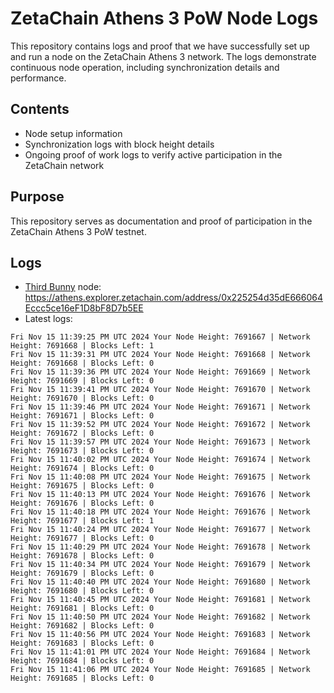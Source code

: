 # ZetaChain Athens 3 PoW Node Logs
This repository contains logs and proof that we have successfully set up and run a node on the ZetaChain Athens 3 network. The logs demonstrate continuous node operation, including synchronization details and performance.

## Contents
- Node setup information
- Synchronization logs with block height details
- Ongoing proof of work logs to verify active participation in the ZetaChain network

## Purpose
This repository serves as documentation and proof of participation in the ZetaChain Athens 3 PoW testnet.

## Logs

- [Third Bunny](https://thirdbunny.xyz/) node: https://athens.explorer.zetachain.com/address/0x225254d35dE666064Eccc5ce16eF1D8bF8D7b5EE
- Latest logs:
```
Fri Nov 15 11:39:25 PM UTC 2024 Your Node Height: 7691667 | Network Height: 7691668 | Blocks Left: 1
Fri Nov 15 11:39:31 PM UTC 2024 Your Node Height: 7691668 | Network Height: 7691668 | Blocks Left: 0
Fri Nov 15 11:39:36 PM UTC 2024 Your Node Height: 7691669 | Network Height: 7691669 | Blocks Left: 0
Fri Nov 15 11:39:41 PM UTC 2024 Your Node Height: 7691670 | Network Height: 7691670 | Blocks Left: 0
Fri Nov 15 11:39:46 PM UTC 2024 Your Node Height: 7691671 | Network Height: 7691671 | Blocks Left: 0
Fri Nov 15 11:39:52 PM UTC 2024 Your Node Height: 7691672 | Network Height: 7691672 | Blocks Left: 0
Fri Nov 15 11:39:57 PM UTC 2024 Your Node Height: 7691673 | Network Height: 7691673 | Blocks Left: 0
Fri Nov 15 11:40:02 PM UTC 2024 Your Node Height: 7691674 | Network Height: 7691674 | Blocks Left: 0
Fri Nov 15 11:40:08 PM UTC 2024 Your Node Height: 7691675 | Network Height: 7691675 | Blocks Left: 0
Fri Nov 15 11:40:13 PM UTC 2024 Your Node Height: 7691676 | Network Height: 7691676 | Blocks Left: 0
Fri Nov 15 11:40:18 PM UTC 2024 Your Node Height: 7691676 | Network Height: 7691677 | Blocks Left: 1
Fri Nov 15 11:40:24 PM UTC 2024 Your Node Height: 7691677 | Network Height: 7691677 | Blocks Left: 0
Fri Nov 15 11:40:29 PM UTC 2024 Your Node Height: 7691678 | Network Height: 7691678 | Blocks Left: 0
Fri Nov 15 11:40:34 PM UTC 2024 Your Node Height: 7691679 | Network Height: 7691679 | Blocks Left: 0
Fri Nov 15 11:40:40 PM UTC 2024 Your Node Height: 7691680 | Network Height: 7691680 | Blocks Left: 0
Fri Nov 15 11:40:45 PM UTC 2024 Your Node Height: 7691681 | Network Height: 7691681 | Blocks Left: 0
Fri Nov 15 11:40:50 PM UTC 2024 Your Node Height: 7691682 | Network Height: 7691682 | Blocks Left: 0
Fri Nov 15 11:40:56 PM UTC 2024 Your Node Height: 7691683 | Network Height: 7691683 | Blocks Left: 0
Fri Nov 15 11:41:01 PM UTC 2024 Your Node Height: 7691684 | Network Height: 7691684 | Blocks Left: 0
Fri Nov 15 11:41:06 PM UTC 2024 Your Node Height: 7691685 | Network Height: 7691685 | Blocks Left: 0
```

